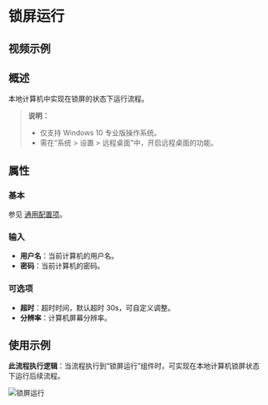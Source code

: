 # 锁屏运行

## 视频示例

## 概述

本地计算机中实现在锁屏的状态下运行流程。

> **说明：**
>
> - 仅支持 Windows 10 专业版操作系统。
> - 需在“系统 > 设置 > 远程桌面”中，开启远程桌面的功能。

## 属性

### 基本

参见 [通用配置项](../../Appendix/CommonConfigurationItems.md)。

### 输入

- **用户名**：当前计算机的用户名。
- **密码**：当前计算机的密码。

### 可选项

- **超时**：超时时间，默认超时 30s，可自定义调整。
- **分辨率**：计算机屏幕分辨率。

## 使用示例

**此流程执行逻辑**：当流程执行到“锁屏运行”组件时，可实现在本地计算机锁屏状态下运行后续流程。

![锁屏运行](https://docimages.blob.core.chinacloudapi.cn/images/Activities/lockrunning20211230.png)
